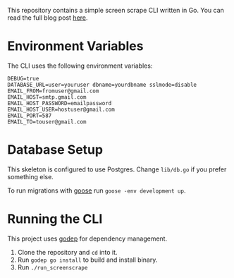 This repository contains a simple screen scrape CLI written in Go. You can read the full blog post [here]().

# Environment Variables
The CLI uses the following environment variables:

``` text
DEBUG=true
DATABASE_URL=user=youruser dbname=yourdbname sslmode=disable
EMAIL_FROM=fromuser@gmail.com
EMAIL_HOST=smtp.gmail.com
EMAIL_HOST_PASSWORD=emailpassword
EMAIL_HOST_USER=hostuser@gmail.com
EMAIL_PORT=587
EMAIL_TO=touser@gmail.com

```

# Database Setup
This skeleton is configured to use Postgres. Change `lib/db.go` if you prefer something else.

To run migrations with [goose](https://bitbucket.org/liamstask/goose) run `goose -env development up`.

# Running the CLI
This project uses [godep](https://github.com/tools/godep) for dependency management.

1. Clone the repository and `cd` into it.
2. Run `godep go install` to build and install binary.
3. Run `./run_screenscrape`

